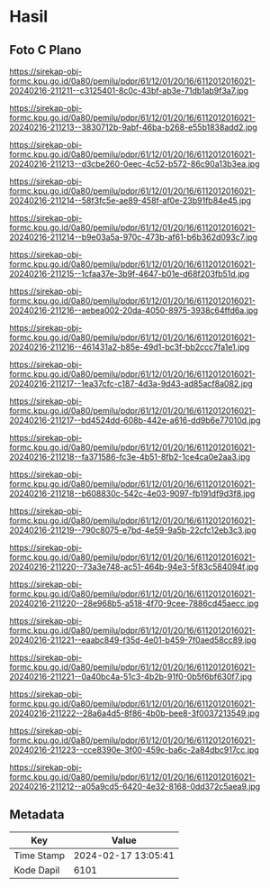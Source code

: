 # Hasil

## Foto C Plano

https://sirekap-obj-formc.kpu.go.id/0a80/pemilu/pdpr/61/12/01/20/16/6112012016021-20240216-211211--c3125401-8c0c-43bf-ab3e-71db1ab9f3a7.jpg

https://sirekap-obj-formc.kpu.go.id/0a80/pemilu/pdpr/61/12/01/20/16/6112012016021-20240216-211213--3830712b-9abf-46ba-b268-e55b1838add2.jpg

https://sirekap-obj-formc.kpu.go.id/0a80/pemilu/pdpr/61/12/01/20/16/6112012016021-20240216-211213--d3cbe260-0eec-4c52-b572-86c90a13b3ea.jpg

https://sirekap-obj-formc.kpu.go.id/0a80/pemilu/pdpr/61/12/01/20/16/6112012016021-20240216-211214--58f3fc5e-ae89-458f-af0e-23b91fb84e45.jpg

https://sirekap-obj-formc.kpu.go.id/0a80/pemilu/pdpr/61/12/01/20/16/6112012016021-20240216-211214--b9e03a5a-970c-473b-af61-b6b362d093c7.jpg

https://sirekap-obj-formc.kpu.go.id/0a80/pemilu/pdpr/61/12/01/20/16/6112012016021-20240216-211215--1cfaa37e-3b9f-4647-b01e-d68f203fb51d.jpg

https://sirekap-obj-formc.kpu.go.id/0a80/pemilu/pdpr/61/12/01/20/16/6112012016021-20240216-211216--aebea002-20da-4050-8975-3938c64ffd6a.jpg

https://sirekap-obj-formc.kpu.go.id/0a80/pemilu/pdpr/61/12/01/20/16/6112012016021-20240216-211216--461431a2-b85e-49d1-bc3f-bb2ccc7fa1e1.jpg

https://sirekap-obj-formc.kpu.go.id/0a80/pemilu/pdpr/61/12/01/20/16/6112012016021-20240216-211217--1ea37cfc-c187-4d3a-9d43-ad85acf8a082.jpg

https://sirekap-obj-formc.kpu.go.id/0a80/pemilu/pdpr/61/12/01/20/16/6112012016021-20240216-211217--bd4524dd-608b-442e-a616-dd9b6e77010d.jpg

https://sirekap-obj-formc.kpu.go.id/0a80/pemilu/pdpr/61/12/01/20/16/6112012016021-20240216-211218--fa371586-fc3e-4b51-8fb2-1ce4ca0e2aa3.jpg

https://sirekap-obj-formc.kpu.go.id/0a80/pemilu/pdpr/61/12/01/20/16/6112012016021-20240216-211218--b608830c-542c-4e03-9097-fb191df9d3f8.jpg

https://sirekap-obj-formc.kpu.go.id/0a80/pemilu/pdpr/61/12/01/20/16/6112012016021-20240216-211219--790c8075-e7bd-4e59-9a5b-22cfc12eb3c3.jpg

https://sirekap-obj-formc.kpu.go.id/0a80/pemilu/pdpr/61/12/01/20/16/6112012016021-20240216-211220--73a3e748-ac51-464b-94e3-5f83c584094f.jpg

https://sirekap-obj-formc.kpu.go.id/0a80/pemilu/pdpr/61/12/01/20/16/6112012016021-20240216-211220--28e968b5-a518-4f70-9cee-7886cd45aecc.jpg

https://sirekap-obj-formc.kpu.go.id/0a80/pemilu/pdpr/61/12/01/20/16/6112012016021-20240216-211221--eaabc849-f35d-4e01-b459-7f0aed58cc89.jpg

https://sirekap-obj-formc.kpu.go.id/0a80/pemilu/pdpr/61/12/01/20/16/6112012016021-20240216-211221--0a40bc4a-51c3-4b2b-91f0-0b5f6bf630f7.jpg

https://sirekap-obj-formc.kpu.go.id/0a80/pemilu/pdpr/61/12/01/20/16/6112012016021-20240216-211222--28a6a4d5-8f86-4b0b-bee8-3f0037213549.jpg

https://sirekap-obj-formc.kpu.go.id/0a80/pemilu/pdpr/61/12/01/20/16/6112012016021-20240216-211223--cce8390e-3f00-459c-ba6c-2a84dbc917cc.jpg

https://sirekap-obj-formc.kpu.go.id/0a80/pemilu/pdpr/61/12/01/20/16/6112012016021-20240216-211212--a05a9cd5-6420-4e32-8168-0dd372c5aea9.jpg


## Metadata

| Key        | Value               |
| ---------- | ------------------- |
| Time Stamp | 2024-02-17 13:05:41 |
| Kode Dapil | 6101                |



